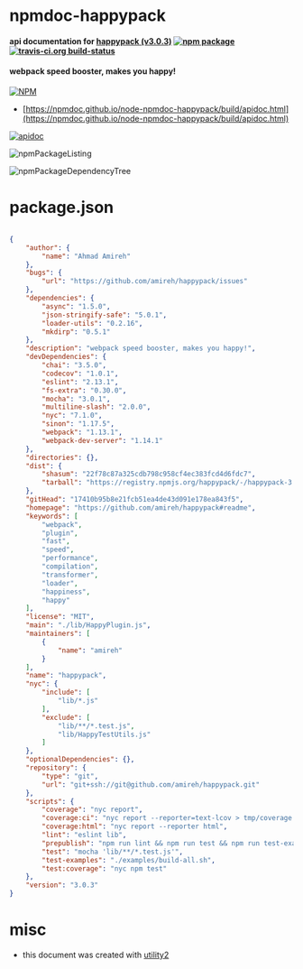 # npmdoc-happypack

#### api documentation for  [happypack (v3.0.3)](https://github.com/amireh/happypack#readme)  [![npm package](https://img.shields.io/npm/v/npmdoc-happypack.svg?style=flat-square)](https://www.npmjs.org/package/npmdoc-happypack) [![travis-ci.org build-status](https://api.travis-ci.org/npmdoc/node-npmdoc-happypack.svg)](https://travis-ci.org/npmdoc/node-npmdoc-happypack)

#### webpack speed booster, makes you happy!

[![NPM](https://nodei.co/npm/happypack.png?downloads=true&downloadRank=true&stars=true)](https://www.npmjs.com/package/happypack)

- [https://npmdoc.github.io/node-npmdoc-happypack/build/apidoc.html](https://npmdoc.github.io/node-npmdoc-happypack/build/apidoc.html)

[![apidoc](https://npmdoc.github.io/node-npmdoc-happypack/build/screenCapture.buildCi.browser.%252Ftmp%252Fbuild%252Fapidoc.html.png)](https://npmdoc.github.io/node-npmdoc-happypack/build/apidoc.html)

![npmPackageListing](https://npmdoc.github.io/node-npmdoc-happypack/build/screenCapture.npmPackageListing.svg)

![npmPackageDependencyTree](https://npmdoc.github.io/node-npmdoc-happypack/build/screenCapture.npmPackageDependencyTree.svg)



# package.json

```json

{
    "author": {
        "name": "Ahmad Amireh"
    },
    "bugs": {
        "url": "https://github.com/amireh/happypack/issues"
    },
    "dependencies": {
        "async": "1.5.0",
        "json-stringify-safe": "5.0.1",
        "loader-utils": "0.2.16",
        "mkdirp": "0.5.1"
    },
    "description": "webpack speed booster, makes you happy!",
    "devDependencies": {
        "chai": "3.5.0",
        "codecov": "1.0.1",
        "eslint": "2.13.1",
        "fs-extra": "0.30.0",
        "mocha": "3.0.1",
        "multiline-slash": "2.0.0",
        "nyc": "7.1.0",
        "sinon": "1.17.5",
        "webpack": "1.13.1",
        "webpack-dev-server": "1.14.1"
    },
    "directories": {},
    "dist": {
        "shasum": "22f78c87a325cdb798c958cf4ec383fcd4d6fdc7",
        "tarball": "https://registry.npmjs.org/happypack/-/happypack-3.0.3.tgz"
    },
    "gitHead": "17410b95b8e21fcb51ea4de43d091e178ea843f5",
    "homepage": "https://github.com/amireh/happypack#readme",
    "keywords": [
        "webpack",
        "plugin",
        "fast",
        "speed",
        "performance",
        "compilation",
        "transformer",
        "loader",
        "happiness",
        "happy"
    ],
    "license": "MIT",
    "main": "./lib/HappyPlugin.js",
    "maintainers": [
        {
            "name": "amireh"
        }
    ],
    "name": "happypack",
    "nyc": {
        "include": [
            "lib/*.js"
        ],
        "exclude": [
            "lib/**/*.test.js",
            "lib/HappyTestUtils.js"
        ]
    },
    "optionalDependencies": {},
    "repository": {
        "type": "git",
        "url": "git+ssh://git@github.com/amireh/happypack.git"
    },
    "scripts": {
        "coverage": "nyc report",
        "coverage:ci": "nyc report --reporter=text-lcov > tmp/coverage.lcov && codecov --disable search -f tmp/coverage.lcov",
        "coverage:html": "nyc report --reporter html",
        "lint": "eslint lib",
        "prepublish": "npm run lint && npm run test && npm run test-examples",
        "test": "mocha 'lib/**/*.test.js'",
        "test-examples": "./examples/build-all.sh",
        "test:coverage": "nyc npm test"
    },
    "version": "3.0.3"
}
```



# misc
- this document was created with [utility2](https://github.com/kaizhu256/node-utility2)
